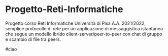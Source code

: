 # Progetto-Reti-Informatiche
Progetto corso Reti Informatiche Università di Pisa A.A. 2021/2022, semplice protocollo di rete per un applicazione di messaggistica istantanea che segue un modello ibrido client-server/peer-to-peer con chat di gruppo e scambio di file tra peers.


#ciao
